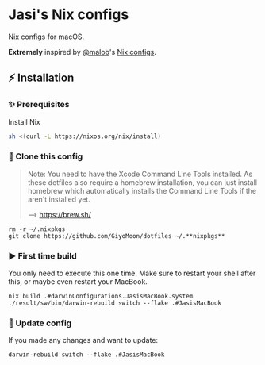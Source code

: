 # Jasi's Nix configs
Nix configs for macOS.

**Extremely** inspired by [@malob](https://github.com/malob)'s [Nix configs](https://github.com/malob/nixpkgs).

## ⚡️ Installation
### ✨ Prerequisites
Install Nix
```sh
sh <(curl -L https://nixos.org/nix/install)
```

### 📁 Clone this config
> Note: You need to have the Xcode Command Line Tools installed. As these dotfiles also require a homebrew installation, you can just install homebrew which automatically installs the Command Line Tools if the aren't installed yet.
>
> --> https://brew.sh/
```
rm -r ~/.nixpkgs
git clone https://github.com/GiyoMoon/dotfiles ~/.**nixpkgs**
```

### ▶️ First time build
You only need to execute this one time. Make sure to restart your shell after this, or maybe even restart your MacBook.
```
nix build .#darwinConfigurations.JasisMacBook.system
./result/sw/bin/darwin-rebuild switch --flake .#JasisMacBook
```

### 🔁 Update config
If you made any changes and want to update:
```
darwin-rebuild switch --flake .#JasisMacBook
```